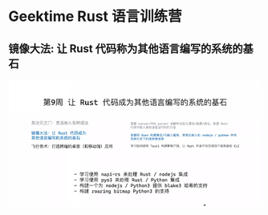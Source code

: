 # Geektime Rust 语言训练营

## 镜像大法: 让 Rust 代码称为其他语言编写的系统的基石

![image-20250219123912199](assets/image-20250219123912199.png)
